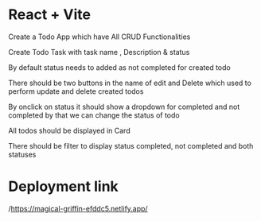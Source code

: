 # React + Vite

Create a Todo App which have All CRUD Functionalities

Create Todo Task with task name , Description & status 

By default status needs to added as not completed for created todo

There should be two buttons in the name of edit and Delete which used to perform update and delete created todos

By onclick on status it should show a dropdown for completed and not completed by that we can change the status of todo

All todos should be displayed in Card

There should be filter to display status completed, not completed and both statuses

# Deployment link

/https://magical-griffin-efddc5.netlify.app/
